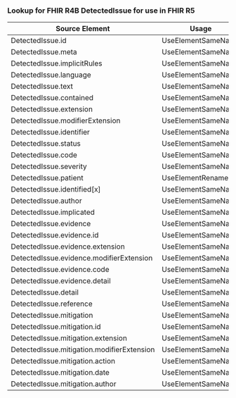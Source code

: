 ### Lookup for FHIR R4B DetectedIssue for use in FHIR R5

| Source Element | Usage | Target |
| -------------- | ----- | ------ |
| DetectedIssue.id | UseElementSameName | DetectedIssue.id |
| DetectedIssue.meta | UseElementSameName | DetectedIssue.meta |
| DetectedIssue.implicitRules | UseElementSameName | DetectedIssue.implicitRules |
| DetectedIssue.language | UseElementSameName | DetectedIssue.language |
| DetectedIssue.text | UseElementSameName | DetectedIssue.text |
| DetectedIssue.contained | UseElementSameName | DetectedIssue.contained |
| DetectedIssue.extension | UseElementSameName | DetectedIssue.extension |
| DetectedIssue.modifierExtension | UseElementSameName | DetectedIssue.modifierExtension |
| DetectedIssue.identifier | UseElementSameName | DetectedIssue.identifier |
| DetectedIssue.status | UseElementSameName | DetectedIssue.status |
| DetectedIssue.code | UseElementSameName | DetectedIssue.code |
| DetectedIssue.severity | UseElementSameName | DetectedIssue.severity |
| DetectedIssue.patient | UseElementRenamed | DetectedIssue.subject |
| DetectedIssue.identified[x] | UseElementSameName | DetectedIssue.identified[x] |
| DetectedIssue.author | UseElementSameName | DetectedIssue.author |
| DetectedIssue.implicated | UseElementSameName | DetectedIssue.implicated |
| DetectedIssue.evidence | UseElementSameName | DetectedIssue.evidence |
| DetectedIssue.evidence.id | UseElementSameName | DetectedIssue.evidence.id |
| DetectedIssue.evidence.extension | UseElementSameName | DetectedIssue.evidence.extension |
| DetectedIssue.evidence.modifierExtension | UseElementSameName | DetectedIssue.evidence.modifierExtension |
| DetectedIssue.evidence.code | UseElementSameName | DetectedIssue.evidence.code |
| DetectedIssue.evidence.detail | UseElementSameName | DetectedIssue.evidence.detail |
| DetectedIssue.detail | UseElementSameName | DetectedIssue.detail |
| DetectedIssue.reference | UseElementSameName | DetectedIssue.reference |
| DetectedIssue.mitigation | UseElementSameName | DetectedIssue.mitigation |
| DetectedIssue.mitigation.id | UseElementSameName | DetectedIssue.mitigation.id |
| DetectedIssue.mitigation.extension | UseElementSameName | DetectedIssue.mitigation.extension |
| DetectedIssue.mitigation.modifierExtension | UseElementSameName | DetectedIssue.mitigation.modifierExtension |
| DetectedIssue.mitigation.action | UseElementSameName | DetectedIssue.mitigation.action |
| DetectedIssue.mitigation.date | UseElementSameName | DetectedIssue.mitigation.date |
| DetectedIssue.mitigation.author | UseElementSameName | DetectedIssue.mitigation.author |
